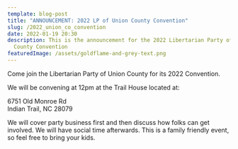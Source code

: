 ```yaml
---
template: blog-post
title: "ANNOUNCEMENT: 2022 LP of Union County Convention"
slug: /2022_union_co_convention
date: 2022-01-19 20:30
description: This is the announcement for the 2022 Libertarian Party of Union
  County Convention
featuredImage: /assets/goldflame-and-grey-text.png
---
```

Come join the Libertarian Party of Union County for its 2022 Convention.

We will be convening at 12pm at the Trail House located at:

6751 Old Monroe Rd\
Indian Trail, NC 28079

We will cover party business first and then discuss how folks can get involved. We will have social time afterwards. This is a family friendly event, so feel free to bring your kids.